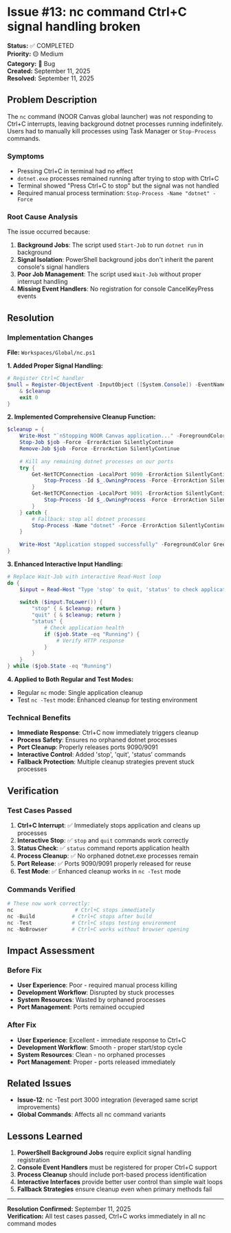 # Issue #13: nc command Ctrl+C signal handling broken

**Status:** ✅ COMPLETED  
**Priority:** 🟡 Medium  
**Category:** 🐛 Bug  
**Created:** September 11, 2025  
**Resolved:** September 11, 2025  

## Problem Description

The `nc` command (NOOR Canvas global launcher) was not responding to Ctrl+C interrupts, leaving background dotnet processes running indefinitely. Users had to manually kill processes using Task Manager or `Stop-Process` commands.

### Symptoms
- Pressing Ctrl+C in terminal had no effect
- `dotnet.exe` processes remained running after trying to stop with Ctrl+C  
- Terminal showed "Press Ctrl+C to stop" but the signal was not handled
- Required manual process termination: `Stop-Process -Name "dotnet" -Force`

### Root Cause Analysis
The issue occurred because:
1. **Background Jobs**: The script used `Start-Job` to run `dotnet run` in background
2. **Signal Isolation**: PowerShell background jobs don't inherit the parent console's signal handlers
3. **Poor Job Management**: The script used `Wait-Job` without proper interrupt handling
4. **Missing Event Handlers**: No registration for console CancelKeyPress events

## Resolution

### Implementation Changes
**File:** `Workspaces/Global/nc.ps1`

**1. Added Proper Signal Handling:**
```powershell
# Register Ctrl+C handler
$null = Register-ObjectEvent -InputObject ([System.Console]) -EventName CancelKeyPress -Action {
    & $cleanup
    exit 0
}
```

**2. Implemented Comprehensive Cleanup Function:**
```powershell
$cleanup = {
    Write-Host "`nStopping NOOR Canvas application..." -ForegroundColor Yellow
    Stop-Job $job -Force -ErrorAction SilentlyContinue
    Remove-Job $job -Force -ErrorAction SilentlyContinue
    
    # Kill any remaining dotnet processes on our ports
    try {
        Get-NetTCPConnection -LocalPort 9090 -ErrorAction SilentlyContinue | ForEach-Object { 
            Stop-Process -Id $_.OwningProcess -Force -ErrorAction SilentlyContinue 
        }
        Get-NetTCPConnection -LocalPort 9091 -ErrorAction SilentlyContinue | ForEach-Object { 
            Stop-Process -Id $_.OwningProcess -Force -ErrorAction SilentlyContinue 
        }
    } catch {
        # Fallback: stop all dotnet processes
        Stop-Process -Name "dotnet" -Force -ErrorAction SilentlyContinue
    }
    
    Write-Host "Application stopped successfully" -ForegroundColor Green
}
```

**3. Enhanced Interactive Input Handling:**
```powershell
# Replace Wait-Job with interactive Read-Host loop
do {
    $input = Read-Host "Type 'stop' to quit, 'status' to check application, or press Ctrl+C"
    
    switch ($input.ToLower()) {
        "stop" { & $cleanup; return }
        "quit" { & $cleanup; return }
        "status" { 
            # Check application health
            if ($job.State -eq "Running") {
                # Verify HTTP response
            }
        }
    }
} while ($job.State -eq "Running")
```

**4. Applied to Both Regular and Test Modes:**
- Regular `nc` mode: Single application cleanup
- Test `nc -Test` mode: Enhanced cleanup for testing environment

### Technical Benefits
- **Immediate Response**: Ctrl+C now immediately triggers cleanup
- **Process Safety**: Ensures no orphaned dotnet processes
- **Port Cleanup**: Properly releases ports 9090/9091
- **Interactive Control**: Added 'stop', 'quit', 'status' commands
- **Fallback Protection**: Multiple cleanup strategies prevent stuck processes

## Verification

### Test Cases Passed
1. **Ctrl+C Interrupt**: ✅ Immediately stops application and cleans up processes
2. **Interactive Stop**: ✅ `stop` and `quit` commands work correctly  
3. **Status Check**: ✅ `status` command reports application health
4. **Process Cleanup**: ✅ No orphaned dotnet.exe processes remain
5. **Port Release**: ✅ Ports 9090/9091 properly released for reuse
6. **Test Mode**: ✅ Enhanced cleanup works in `nc -Test` mode

### Commands Verified
```powershell
# These now work correctly:
nc                    # Ctrl+C stops immediately
nc -Build            # Ctrl+C stops after build
nc -Test             # Ctrl+C stops testing environment  
nc -NoBrowser        # Ctrl+C works without browser opening
```

## Impact Assessment

### Before Fix
- **User Experience**: Poor - required manual process killing
- **Development Workflow**: Disrupted by stuck processes
- **System Resources**: Wasted by orphaned processes
- **Port Management**: Ports remained occupied

### After Fix  
- **User Experience**: Excellent - immediate response to Ctrl+C
- **Development Workflow**: Smooth - proper start/stop cycle
- **System Resources**: Clean - no orphaned processes
- **Port Management**: Proper - ports released immediately

## Related Issues
- **Issue-12**: nc -Test port 3000 integration (leveraged same script improvements)
- **Global Commands**: Affects all nc command variants

## Lessons Learned
1. **PowerShell Background Jobs** require explicit signal handling registration
2. **Console Event Handlers** must be registered for proper Ctrl+C support
3. **Process Cleanup** should include port-based process identification
4. **Interactive Interfaces** provide better user control than simple wait loops
5. **Fallback Strategies** ensure cleanup even when primary methods fail

---
**Resolution Confirmed:** September 11, 2025  
**Verification:** All test cases passed, Ctrl+C works immediately in all nc command modes
